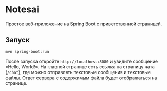 # Notesai

Простое веб-приложение на Spring Boot с приветственной страницей.

## Запуск

```
mvn spring-boot:run
```

После запуска откройте `http://localhost:8080` и увидите сообщение «Hello, World!».
На главной странице есть ссылка на страницу чата (`/chat`), где можно отправлять текстовые сообщения и текстовые файлы. Ответ сервера с содержимым файла будет отображаться на странице.
